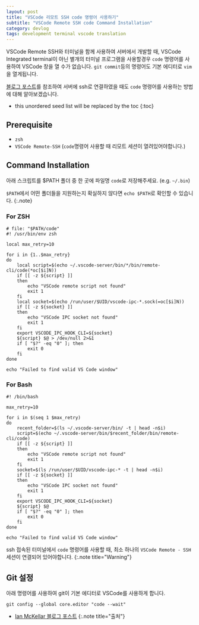 ```yaml
---
layout: post
title: "VSCode 리모트 SSH code 명령어 사용하기"
subtitle: "VSCode Remote SSH code Command Installation"
category: devlog
tags: development terminal vscode translation
---
```


VSCode Remote SSH와 터미널을 함께 사용하여 서버에서 개발할 때, VSCode Integrated terminal이 아닌
별개의 터미널 프로그램을 사용할경우 `code` 명령어를 사용하여 VSCode 창을 열 수가 없습니다.
`git commit`등의 명령어도 기본 에디터로 `vim`을 열게됩니다.

[블로그 포스트](https://ianloic.com/2021/02/16/vscode-remote-and-the-command-line/)를 참조하여 서버에 ssh로 연결하였을 때도
`code` 명령어를 사용하는 방법에 대해 알아보겠습니다.

<!--more-->

* this unordered seed list will be replaced by the toc
{:toc}

## Prerequisite

* `zsh`
* `VSCode Remote-SSH` (`code`명령어 사용할 때 리모트 세션이 열려있어야합니다.)

## Command Installation

아래 스크립트를 $PATH 폴더 중 한 곳에 파일명 `code`로 저장해주세요. (e.g. `~/.bin`)

`$PATH`에서 어떤 폴더들을 지원하는지 확실하지 않다면 `echo $PATH`로 확인할 수 있습니다.
{:.note}

### For ZSH

```shell
# file: "$PATH/code"
#! /usr/bin/env zsh

local max_retry=10

for i in {1..$max_retry}
do
    local script=$(echo ~/.vscode-server/bin/*/bin/remote-cli/code(*oc[$i]N))
    if [[ -z ${script} ]]
    then
        echo "VSCode remote script not found"
        exit 1
    fi
    local socket=$(echo /run/user/$UID/vscode-ipc-*.sock(=oc[$i]N))
    if [[ -z ${socket} ]]
    then
        echo "VSCode IPC socket not found"
        exit 1
    fi
    export VSCODE_IPC_HOOK_CLI=${socket}
    ${script} $@ > /dev/null 2>&1
    if [ "$?" -eq "0" ]; then
        exit 0
    fi
done

echo "Failed to find valid VS Code window"
```

### For Bash

```shell
#! /bin/bash

max_retry=10

for i in $(seq 1 $max_retry)
do
    recent_folder=$(ls ~/.vscode-server/bin/ -t | head -n$i)
    script=$(echo ~/.vscode-server/bin/$recent_folder/bin/remote-cli/code)
    if [[ -z ${script} ]]
    then
        echo "VSCode remote script not found"
        exit 1
    fi
    socket=$(ls /run/user/$UID/vscode-ipc-* -t | head -n$i)
    if [[ -z ${socket} ]]
    then
        echo "VSCode IPC socket not found"
        exit 1
    fi
    export VSCODE_IPC_HOOK_CLI=${socket}
    ${script} $@
    if [ "$?" -eq "0" ]; then
        exit 0
    fi
done

echo "Failed to find valid VS Code window"
```

ssh 접속된 터미널에서 `code` 명령어를 사용할 때, 최소 하나의 `VSCode Remote - SSH` 세션이 연결되어 있어야합니다.
{:.note title="Warning"}

## Git 설정

아래 명령어를 사용하여 git이 기본 에디터로 VSCode를 사용하게 합니다.

```shell
git config --global core.editor "code --wait"
```

* [Ian McKellar 블로그 포스트](https://ianloic.com/2021/02/16/vscode-remote-and-the-command-line/)
{:.note title="출처"}
